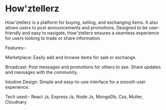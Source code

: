 # How'ztellerz
<p>How'ztellerz is a platform for buying, selling, and exchanging items. It also allows users to post announcements and promotions. Designed to be user-friendly and easy to navigate, How'ztellerz ensures a seamless experience for users looking to trade or share information.

Features:-

Marketplace: Easily add and browse items for sale or exchange.

Broadcast: Post messages and promotions for others to see. Share updates and messages with the community.

Intuitive Design: Simple and easy-to-use interface for a smooth user experience.

Tech used:-
React Js,
Express Js,
Node Js,
MongoDb,
Css,
Multer,
Cloudnary
</p>
